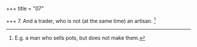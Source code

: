+++
title = "07"

+++
7. And a trader, who is not (at the same time) an artisan. [^6] 


[^6]:  E.g. a man who sells pots, but does not make them.
